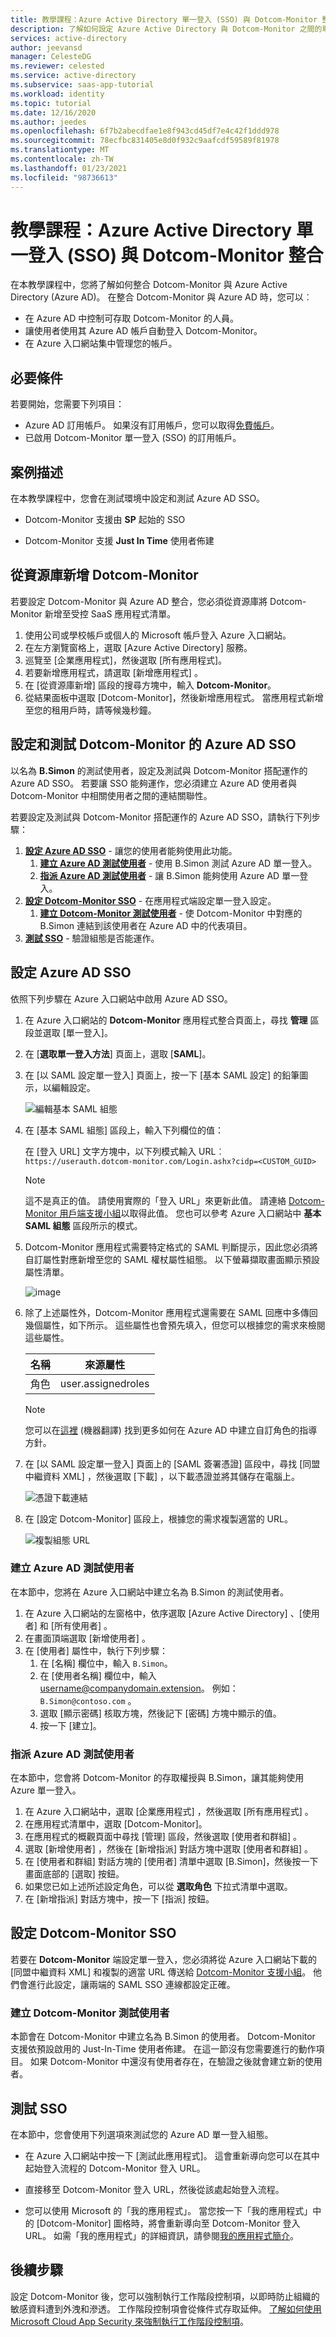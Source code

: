 ```yaml
---
title: 教學課程：Azure Active Directory 單一登入 (SSO) 與 Dotcom-Monitor 整合 | Microsoft Docs
description: 了解如何設定 Azure Active Directory 與 Dotcom-Monitor 之間的單一登入。
services: active-directory
author: jeevansd
manager: CelesteDG
ms.reviewer: celested
ms.service: active-directory
ms.subservice: saas-app-tutorial
ms.workload: identity
ms.topic: tutorial
ms.date: 12/16/2020
ms.author: jeedes
ms.openlocfilehash: 6f7b2abecdfae1e8f943cd45df7e4c42f1ddd978
ms.sourcegitcommit: 78ecfbc831405e8d0f932c9aafcdf59589f81978
ms.translationtype: MT
ms.contentlocale: zh-TW
ms.lasthandoff: 01/23/2021
ms.locfileid: "98736613"
---
```

# <a name="tutorial-azure-active-directory-single-sign-on-sso-integration-with-dotcom-monitor"></a>教學課程：Azure Active Directory 單一登入 (SSO) 與 Dotcom-Monitor 整合

在本教學課程中，您將了解如何整合 Dotcom-Monitor 與 Azure Active Directory (Azure AD)。 在整合 Dotcom-Monitor 與 Azure AD 時，您可以︰

* 在 Azure AD 中控制可存取 Dotcom-Monitor 的人員。
* 讓使用者使用其 Azure AD 帳戶自動登入 Dotcom-Monitor。
* 在 Azure 入口網站集中管理您的帳戶。

## <a name="prerequisites"></a>必要條件

若要開始，您需要下列項目：

* Azure AD 訂用帳戶。 如果沒有訂用帳戶，您可以取得[免費帳戶](https://azure.microsoft.com/free/)。
* 已啟用 Dotcom-Monitor 單一登入 (SSO) 的訂用帳戶。

## <a name="scenario-description"></a>案例描述

在本教學課程中，您會在測試環境中設定和測試 Azure AD SSO。

* Dotcom-Monitor 支援由 **SP** 起始的 SSO

* Dotcom-Monitor 支援 **Just In Time** 使用者佈建

## <a name="adding-dotcom-monitor-from-the-gallery"></a>從資源庫新增 Dotcom-Monitor

若要設定 Dotcom-Monitor 與 Azure AD 整合，您必須從資源庫將 Dotcom-Monitor 新增至受控 SaaS 應用程式清單。

1. 使用公司或學校帳戶或個人的 Microsoft 帳戶登入 Azure 入口網站。
1. 在左方瀏覽窗格上，選取 [Azure Active Directory] 服務。
1. 巡覽至 [企業應用程式]，然後選取 [所有應用程式]。
1. 若要新增應用程式，請選取 [新增應用程式]  。
1. 在 [從資源庫新增] 區段的搜尋方塊中，輸入 **Dotcom-Monitor**。
1. 從結果面板中選取 [Dotcom-Monitor]，然後新增應用程式。 當應用程式新增至您的租用戶時，請等候幾秒鐘。

## <a name="configure-and-test-azure-ad-sso-for-dotcom-monitor"></a>設定和測試 Dotcom-Monitor 的 Azure AD SSO

以名為 **B.Simon** 的測試使用者，設定及測試與 Dotcom-Monitor 搭配運作的 Azure AD SSO。 若要讓 SSO 能夠運作，您必須建立 Azure AD 使用者與 Dotcom-Monitor 中相關使用者之間的連結關聯性。

若要設定及測試與 Dotcom-Monitor 搭配運作的 Azure AD SSO，請執行下列步驟：

1. **[設定 Azure AD SSO](#configure-azure-ad-sso)** - 讓您的使用者能夠使用此功能。
    1. **[建立 Azure AD 測試使用者](#create-an-azure-ad-test-user)** - 使用 B.Simon 測試 Azure AD 單一登入。
    1. **[指派 Azure AD 測試使用者](#assign-the-azure-ad-test-user)** - 讓 B.Simon 能夠使用 Azure AD 單一登入。
1. **[設定 Dotcom-Monitor SSO](#configure-dotcom-monitor-sso)** - 在應用程式端設定單一登入設定。
    1. **[建立 Dotcom-Monitor 測試使用者](#create-dotcom-monitor-test-user)** - 使 Dotcom-Monitor 中對應的 B.Simon 連結到該使用者在 Azure AD 中的代表項目。
1. **[測試 SSO](#test-sso)** - 驗證組態是否能運作。

## <a name="configure-azure-ad-sso"></a>設定 Azure AD SSO

依照下列步驟在 Azure 入口網站中啟用 Azure AD SSO。

1. 在 Azure 入口網站的 **Dotcom-Monitor** 應用程式整合頁面上，尋找 **管理** 區段並選取 [單一登入]。
1. 在 [**選取單一登入方法**] 頁面上，選取 [**SAML**]。
1. 在 [以 SAML 設定單一登入] 頁面上，按一下 [基本 SAML 設定] 的鉛筆圖示，以編輯設定。

   ![編輯基本 SAML 組態](common/edit-urls.png)

1. 在 [基本 SAML 組態]  區段上，輸入下列欄位的值：

    在 [登入 URL]  文字方塊中，以下列模式輸入 URL︰`https://userauth.dotcom-monitor.com/Login.ashx?cidp=<CUSTOM_GUID>`

    > [!NOTE]
    > 這不是真正的值。 請使用實際的「登入 URL」來更新此值。 請連絡 [Dotcom-Monitor 用戶端支援小組](mailto:vadimm@dana-net.com)以取得此值。 您也可以參考 Azure 入口網站中 **基本 SAML 組態** 區段所示的模式。

1. Dotcom-Monitor 應用程式需要特定格式的 SAML 判斷提示，因此您必須將自訂屬性對應新增至您的 SAML 權杖屬性組態。 以下螢幕擷取畫面顯示預設屬性清單。

    ![image](common/default-attributes.png)

1. 除了上述屬性外，Dotcom-Monitor 應用程式還需要在 SAML 回應中多傳回幾個屬性，如下所示。 這些屬性也會預先填入，但您可以根據您的需求來檢閱這些屬性。

    | 名稱  |  來源屬性|
    | ------|--------- |
    | 角色 | user.assignedroles |

    > [!NOTE]
    > 您可以在[這裡](../develop/howto-add-app-roles-in-azure-ad-apps.md#app-roles-ui--preview) \(機器翻譯\) 找到更多如何在 Azure AD 中建立自訂角色的指導方針。

1. 在 [以 SAML 設定單一登入]  頁面上的 [SAML 簽署憑證]  區段中，尋找 [同盟中繼資料 XML]  ，然後選取 [下載]  ，以下載憑證並將其儲存在電腦上。

    ![憑證下載連結](common/metadataxml.png)

1. 在 [設定 Dotcom-Monitor] 區段上，根據您的需求複製適當的 URL。

    ![複製組態 URL](common/copy-configuration-urls.png)

### <a name="create-an-azure-ad-test-user"></a>建立 Azure AD 測試使用者

在本節中，您將在 Azure 入口網站中建立名為 B.Simon 的測試使用者。

1. 在 Azure 入口網站的左窗格中，依序選取 [Azure Active Directory]  、[使用者]  和 [所有使用者]  。
1. 在畫面頂端選取 [新增使用者]  。
1. 在 [使用者]  屬性中，執行下列步驟：
   1. 在 [名稱]  欄位中，輸入 `B.Simon`。  
   1. 在 [使用者名稱]  欄位中，輸入 username@companydomain.extension。 例如： `B.Simon@contoso.com` 。
   1. 選取 [顯示密碼]  核取方塊，然後記下 [密碼]  方塊中顯示的值。
   1. 按一下 [建立]。

### <a name="assign-the-azure-ad-test-user"></a>指派 Azure AD 測試使用者

在本節中，您會將 Dotcom-Monitor 的存取權授與 B.Simon，讓其能夠使用 Azure 單一登入。

1. 在 Azure 入口網站中，選取 [企業應用程式]  ，然後選取 [所有應用程式]  。
1. 在應用程式清單中，選取 [Dotcom-Monitor]。
1. 在應用程式的概觀頁面中尋找 [管理]  區段，然後選取 [使用者和群組]  。
1. 選取 [新增使用者]  ，然後在 [新增指派]  對話方塊中選取 [使用者和群組]  。
1. 在 [使用者和群組] 對話方塊的 [使用者] 清單中選取 [B.Simon]，然後按一下畫面底部的 [選取] 按鈕。
1. 如果您已如上述所述設定角色，可以從 **選取角色** 下拉式清單中選取。
1. 在 [新增指派]  對話方塊中，按一下 [指派]  按鈕。

## <a name="configure-dotcom-monitor-sso"></a>設定 Dotcom-Monitor SSO

若要在 **Dotcom-Monitor** 端設定單一登入，您必須將從 Azure 入口網站下載的 [同盟中繼資料 XML] 和複製的適當 URL 傳送給 [Dotcom-Monitor 支援小組](mailto:vadimm@dana-net.com)。 他們會進行此設定，讓兩端的 SAML SSO 連線都設定正確。

### <a name="create-dotcom-monitor-test-user"></a>建立 Dotcom-Monitor 測試使用者

本節會在 Dotcom-Monitor 中建立名為 B.Simon 的使用者。 Dotcom-Monitor 支援依預設啟用的 Just-In-Time 使用者佈建。 在這一節沒有您需要進行的動作項目。 如果 Dotcom-Monitor 中還沒有使用者存在，在驗證之後就會建立新的使用者。

## <a name="test-sso"></a>測試 SSO

在本節中，您會使用下列選項來測試您的 Azure AD 單一登入組態。 

* 在 Azure 入口網站中按一下 [測試此應用程式]。 這會重新導向您可以在其中起始登入流程的 Dotcom-Monitor 登入 URL。 

* 直接移至 Dotcom-Monitor 登入 URL，然後從該處起始登入流程。

* 您可以使用 Microsoft 的「我的應用程式」。 當您按一下「我的應用程式」中的 [Dotcom-Monitor] 圖格時，將會重新導向至 Dotcom-Monitor 登入 URL。 如需「我的應用程式」的詳細資訊，請參閱[我的應用程式簡介](../user-help/my-apps-portal-end-user-access.md)。


## <a name="next-steps"></a>後續步驟

設定 Dotcom-Monitor 後，您可以強制執行工作階段控制項，以即時防止組織的敏感資料遭到外洩和滲透。 工作階段控制項會從條件式存取延伸。 [了解如何使用 Microsoft Cloud App Security 來強制執行工作階段控制項](/cloud-app-security/proxy-deployment-any-app)。
